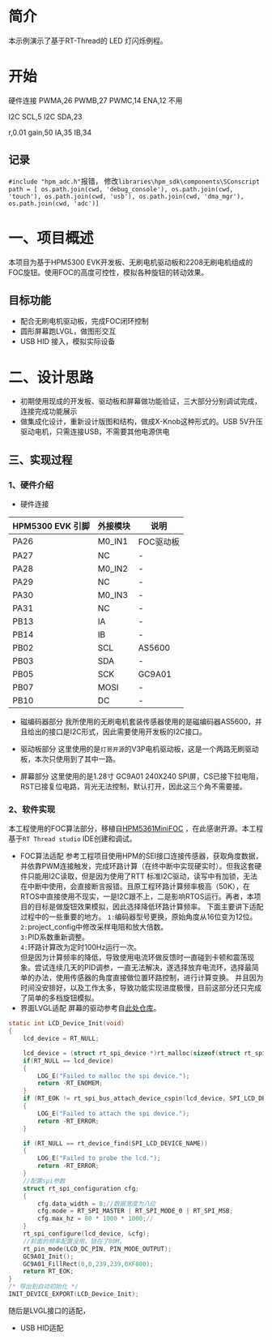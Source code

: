 # 简介

本示例演示了基于RT-Thread的 LED 灯闪烁例程。

# 开始

硬件连接
PWMA,26
PWMB,27
PWMC,14
ENA,12 不用

I2C SCL,5
I2C SDA,23

r,0.01
gain,50
IA,35
IB,34


## 记录

`#include "hpm_adc.h"`报错，
修改`libraries\hpm_sdk\components\SConscript   path = [ os.path.join(cwd, 'debug_console'), os.path.join(cwd, 'touch'), os.path.join(cwd, 'usb'), os.path.join(cwd, 'dma_mgr'), os.path.join(cwd, 'adc')]
`



# 一、项目概述
本项目为基于HPM5300 EVK开发板、无刷电机驱动板和2208无刷电机组成的FOC旋钮。使用FOC的高度可控性，模拟各种旋钮的转动效果。
## 目标功能
- 配合无刷电机驱动板，完成FOC闭环控制
- 圆形屏幕跑LVGL，做图形交互
- USB HID 接入，模拟实际设备
  
# 二、设计思路
- 初期使用现成的开发板、驱动板和屏幕做功能验证，三大部分分别调试完成，连接完成功能展示
- 做集成化设计，重新设计版图和结构，做成X-Knob这种形式的。USB 5V升压驱动电机，只需连接USB，不需要其他电源供电
  
## 三、实现过程

### 1、硬件介绍

- 硬件连接
  
|HPM5300 EVK 引脚|外接模块|说明|
|-|-|-|
|PA26|M0_IN1|FOC驱动板|
|PA27|NC|-|
|PA28|M0_IN2|-|
|PA29|NC|-|
|PA30|M0_IN3|-|
|PA31|NC|-|
|PB13|IA|-|
|PB14|IB|-|
|PB02|SCL|AS5600|
|PB03|SDA|-|
|PB05|SCK|GC9A01|
|PB07|MOSI|-|
|PB10|DC|-|

- 磁编码器部分
我所使用的无刷电机套装传感器使用的是磁编码器AS5600，并且给出的接口是I2C形式，因此需要使用开发板的I2C接口。  

- 驱动板部分
这里使用的是`灯哥开源`的V3P电机驱动板，这是一个两路无刷驱动板，本次只使用到了其中一路。
- 屏幕部分
这里使用的是1.28寸 GC9A01 240X240 SPI屏，CS已接下拉电阻，RST已接复位电路，背光无法控制，默认打开，因此这三个角不需要接。

### 2、软件实现

本工程使用的FOC算法部分，移植自[HPM5361MiniFOC](https://github.com/LX050724/HPM5361MiniFOC)
，在此感谢开源。本工程基于`RT Thread studio` IDE创建和调试。

- FOC算法适配
参考工程项目使用HPM的SEI接口连接传感器，获取角度数据，并依靠PWM连接触发，完成环路计算（在终中断中实现硬实时）。但我这套硬件只能用I2C读取，但是因为使用了RTT 标准I2C驱动，读写中有加锁，无法在中断中使用，会直接断言报错。且原工程环路计算频率极高（50K），在RTOS中直接使用不现实，一是I2C跟不上，二是影响RTOS运行。再者，本项目的目标是做旋钮效果模拟，因此选择降低环路计算频率。
下面主要讲下适配过程中的一些重要的地方。
`1:`编码器型号更换，原始角度从16位变为12位。
`2:`project_config中修改采样电阻和放大倍数。  
`3:`PID系数重新调整。  
`4:`环路计算改为定时100Hz运行一次。  
但是因为计算频率的降低，导致使用电流环做反馈时一直碰到卡顿和震荡现象。尝试连续几天的PID调参，一直无法解决，遂选择放弃电流环，选择最简单的办法，使用传感器的角度直接做位置环路控制，进行计算变换。
并且因为时间没安排好，以及工作太多，导致功能实现进度极慢，目前这部分还只完成了简单的多档旋钮模拟。
- 界面LVGL适配
屏幕的驱动参考自[此处仓库](https://github.com/liyanboy74/gc9a01-esp-idf)。  
``` c
static int LCD_Device_Init(void)
{
    lcd_device = RT_NULL;

    lcd_device = (struct rt_spi_device *)rt_malloc(sizeof(struct rt_spi_device));
    if(RT_NULL == lcd_device)
    {
        LOG_E("Failed to malloc the spi device.");
        return -RT_ENOMEM;
    }
    if (RT_EOK != rt_spi_bus_attach_device_cspin(lcd_device, SPI_LCD_DEVICE_NAME, "spi3",rt_pin_get("PB04"), RT_NULL))
    {
        LOG_E("Failed to attach the spi device.");
        return -RT_ERROR;
    }

    if (RT_NULL == rt_device_find(SPI_LCD_DEVICE_NAME))
    {
        LOG_E("Failed to probe the lcd.");
        return -RT_ERROR;
    }
    //配置spi参数
    struct rt_spi_configuration cfg;
    {
        cfg.data_width = 8;//数据宽度为八位
        cfg.mode = RT_SPI_MASTER | RT_SPI_MODE_0 | RT_SPI_MSB;
        cfg.max_hz = 80 * 1000 * 1000;//
    }
    rt_spi_configure(lcd_device, &cfg);
    //前面的频率配置没用，锁在了80M。
    rt_pin_mode(LCD_DC_PIN, PIN_MODE_OUTPUT);
    GC9A01_Init();
    GC9A01_FillRect(0,0,239,239,0XF800);
    return RT_EOK;
}
/* 导出到自动初始化 */
INIT_DEVICE_EXPORT(LCD_Device_Init);
```
随后是LVGL接口的适配，
- USB HID适配


